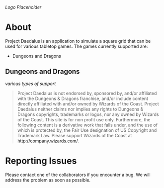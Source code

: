 *Logo Placeholder*
# About
Project Daedalus is an application to simulate a square grid that can be used for various tabletop games. The games currently supported are:
* Dungeons and Dragons

## Dungeons and Dragons
*various types of support*

> Project Daedalus is not endorsed by, sponsored by, and/or affiliated with the Dungeons & Dragons franchise, and/or include content directly affiliated with and/or owned by Wizards of the Coast. Project Daedalus neither claims nor implies any rights to Dungeons & Dragons copyrights, trademarks or logos, nor any owned by Wizards of the Coast. This site is for non profit use only. Furthermore, the following content is a derivative work that falls under, and the use of which is protected by, the Fair Use designation of US Copyright and Trademark Law. Please support Wizards of the Coast at http://company.wizards.com/.

# Reporting Issues
Please contact one of the collaborators if you encounter a bug. We will address the problem as soon as possible.
